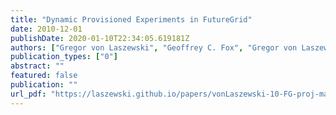 ```yaml
---
title: "Dynamic Provisioned Experiments in FutureGrid"
date: 2010-12-01
publishDate: 2020-01-10T22:34:05.619181Z
authors: ["Gregor von Laszewski", "Geoffrey C. Fox", "Gregor von Laszewski", "Geoffrey C. Fox", "FutureGrid Team"]
publication_types: ["0"]
abstract: ""
featured: false
publication: ""
url_pdf: "https://laszewski.github.io/papers/vonLaszewski-10-FG-proj-management.pdf"
---
```


